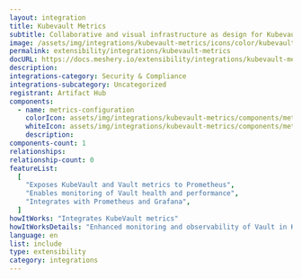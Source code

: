 ```yaml
---
layout: integration
title: Kubevault Metrics
subtitle: Collaborative and visual infrastructure as design for Kubevault Metrics
image: /assets/img/integrations/kubevault-metrics/icons/color/kubevault-metrics-color.svg
permalink: extensibility/integrations/kubevault-metrics
docURL: https://docs.meshery.io/extensibility/integrations/kubevault-metrics
description:
integrations-category: Security & Compliance
integrations-subcategory: Uncategorized
registrant: Artifact Hub
components:
  - name: metrics-configuration
    colorIcon: assets/img/integrations/kubevault-metrics/components/metrics-configuration/icons/color/metrics-configuration-color.svg
    whiteIcon: assets/img/integrations/kubevault-metrics/components/metrics-configuration/icons/white/metrics-configuration-white.svg
    description:
components-count: 1
relationships:
relationship-count: 0
featureList:
  [
    "Exposes KubeVault and Vault metrics to Prometheus",
    "Enables monitoring of Vault health and performance",
    "Integrates with Prometheus and Grafana",
  ]
howItWorks: "Integrates KubeVault metrics"
howItWorksDetails: "Enhanced monitoring and observability of Vault in Kubernetes"
language: en
list: include
type: extensibility
category: integrations
---
```

